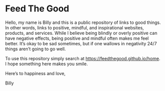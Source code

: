 # Feed The Good

Hello, my name is Billy and this is a public repository of links to good things. In other words, links to positive, mindful, and inspirational websites, products, and services. While I believe being blindly or overly positive can have negative effects, being positive and mindful often makes me feel better. It’s okay to be sad sometimes, but if one wallows in negativity 24/7 things aren’t going to go well.

To use this repository simply search at https://feedthegood.github.io/home. I hope something here makes you smile.

Here’s to happiness and love,

Billy

